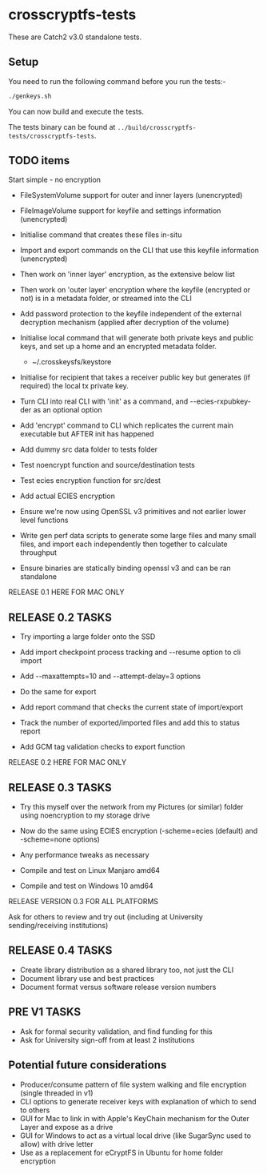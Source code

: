 # crosscryptfs-tests

These are Catch2 v3.0 standalone tests.

## Setup

You need to run the following command before you run the tests:-

```sh
./genkeys.sh
```

You can now build and execute the tests.

The tests binary can be found at `../build/crosscryptfs-tests/crosscryptfs-tests`.

## TODO items

Start simple - no encryption

- FileSystemVolume support for outer and inner layers (unencrypted)
- FileImageVolume support for keyfile and settings information (unencrypted)
- Initialise command that creates these files in-situ
- Import and export commands on the CLI that use this keyfile information (unencrypted)
- Then work on 'inner layer' encryption, as the extensive below list
- Then work on 'outer layer' encryption where the keyfile (encrypted or not) is in a metadata folder, or streamed into the CLI
- Add password protection to the keyfile independent of the external decryption mechanism (applied after decryption of the volume)

- Initialise local command that will generate both private keys and public keys, and set up a home and an encrypted metadata folder.
  - ~/.crosskeysfs/keystore
- Initialise for recipient that takes a receiver public key but generates (if required) the local tx private key.
- Turn CLI into real CLI with 'init' as a command, and --ecies-rxpubkey-der as an optional option

- Add 'encrypt' command to CLI which replicates the current main executable but AFTER init has happened
- Add dummy src data folder to tests folder
- Test noencrypt function and source/destination tests
- Test ecies encryption function for src/dest
- Add actual ECIES encryption
- Ensure we're now using OpenSSL v3 primitives and not earlier lower level functions

- Write gen perf data scripts to generate some large files and many small files, and import each independently then together to calculate throughput

- Ensure binaries are statically binding openssl v3 and can be ran standalone

RELEASE 0.1 HERE FOR MAC ONLY

## RELEASE 0.2 TASKS

- Try importing a large folder onto the SSD

- Add import checkpoint process tracking and --resume option to cli import
- Add --maxattempts=10 and --attempt-delay=3 options
- Do the same for export
- Add report command that checks the current state of import/export
- Track the number of exported/imported files and add this to status report
- Add GCM tag validation checks to export function

RELEASE 0.2 HERE FOR MAC ONLY

## RELEASE 0.3 TASKS

- Try this myself over the network from my Pictures (or similar) folder using noencryption to my storage drive
- Now do the same using ECIES encryption (-scheme=ecies (default) and -scheme=none options)
- Any performance tweaks as necessary

- Compile and test on Linux Manjaro amd64
- Compile and test on Windows 10 amd64

RELEASE VERSION 0.3 FOR ALL PLATFORMS

Ask for others to review and try out (including at University sending/receiving institutions)

## RELEASE 0.4 TASKS

- Create library distribution as a shared library too, not just the CLI
- Document library use and best practices
- Document format versus software release version numbers

## PRE V1 TASKS

- Ask for formal security validation, and find funding for this
- Ask for University sign-off from at least 2 institutions

## Potential future considerations

- Producer/consume pattern of file system walking and file encryption (single threaded in v1)
- CLI options to generate receiver keys with explanation of which to send to others
- GUI for Mac to link in with Apple's KeyChain mechanism for the Outer Layer and expose as a drive
- GUI for Windows to act as a virtual local drive (like SugarSync used to allow) with drive letter
- Use as a replacement for eCryptFS in Ubuntu for home folder encryption